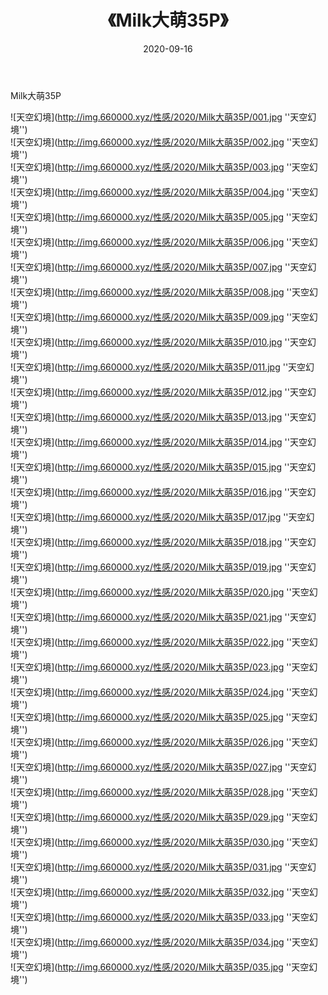 ﻿---
layout: post
title:  《Milk大萌35P》
date:   2020-09-16
img: http://img.660000.xyz/性感/2020/Milk大萌35P/000.jpg
categories: [美女, 性感, 泳衣]
---

Milk大萌35P



![天空幻境](http://img.660000.xyz/性感/2020/Milk大萌35P/001.jpg ''天空幻境'') <br>
![天空幻境](http://img.660000.xyz/性感/2020/Milk大萌35P/002.jpg ''天空幻境'') <br>
![天空幻境](http://img.660000.xyz/性感/2020/Milk大萌35P/003.jpg ''天空幻境'') <br>
![天空幻境](http://img.660000.xyz/性感/2020/Milk大萌35P/004.jpg ''天空幻境'') <br>
![天空幻境](http://img.660000.xyz/性感/2020/Milk大萌35P/005.jpg ''天空幻境'') <br>
![天空幻境](http://img.660000.xyz/性感/2020/Milk大萌35P/006.jpg ''天空幻境'') <br>
![天空幻境](http://img.660000.xyz/性感/2020/Milk大萌35P/007.jpg ''天空幻境'') <br>
![天空幻境](http://img.660000.xyz/性感/2020/Milk大萌35P/008.jpg ''天空幻境'') <br>
![天空幻境](http://img.660000.xyz/性感/2020/Milk大萌35P/009.jpg ''天空幻境'') <br>
![天空幻境](http://img.660000.xyz/性感/2020/Milk大萌35P/010.jpg ''天空幻境'') <br>
![天空幻境](http://img.660000.xyz/性感/2020/Milk大萌35P/011.jpg ''天空幻境'') <br>
![天空幻境](http://img.660000.xyz/性感/2020/Milk大萌35P/012.jpg ''天空幻境'') <br>
![天空幻境](http://img.660000.xyz/性感/2020/Milk大萌35P/013.jpg ''天空幻境'') <br>
![天空幻境](http://img.660000.xyz/性感/2020/Milk大萌35P/014.jpg ''天空幻境'') <br>
![天空幻境](http://img.660000.xyz/性感/2020/Milk大萌35P/015.jpg ''天空幻境'') <br>
![天空幻境](http://img.660000.xyz/性感/2020/Milk大萌35P/016.jpg ''天空幻境'') <br>
![天空幻境](http://img.660000.xyz/性感/2020/Milk大萌35P/017.jpg ''天空幻境'') <br>
![天空幻境](http://img.660000.xyz/性感/2020/Milk大萌35P/018.jpg ''天空幻境'') <br>
![天空幻境](http://img.660000.xyz/性感/2020/Milk大萌35P/019.jpg ''天空幻境'') <br>
![天空幻境](http://img.660000.xyz/性感/2020/Milk大萌35P/020.jpg ''天空幻境'') <br>
![天空幻境](http://img.660000.xyz/性感/2020/Milk大萌35P/021.jpg ''天空幻境'') <br>
![天空幻境](http://img.660000.xyz/性感/2020/Milk大萌35P/022.jpg ''天空幻境'') <br>
![天空幻境](http://img.660000.xyz/性感/2020/Milk大萌35P/023.jpg ''天空幻境'') <br>
![天空幻境](http://img.660000.xyz/性感/2020/Milk大萌35P/024.jpg ''天空幻境'') <br>
![天空幻境](http://img.660000.xyz/性感/2020/Milk大萌35P/025.jpg ''天空幻境'') <br>
![天空幻境](http://img.660000.xyz/性感/2020/Milk大萌35P/026.jpg ''天空幻境'') <br>
![天空幻境](http://img.660000.xyz/性感/2020/Milk大萌35P/027.jpg ''天空幻境'') <br>
![天空幻境](http://img.660000.xyz/性感/2020/Milk大萌35P/028.jpg ''天空幻境'') <br>
![天空幻境](http://img.660000.xyz/性感/2020/Milk大萌35P/029.jpg ''天空幻境'') <br>
![天空幻境](http://img.660000.xyz/性感/2020/Milk大萌35P/030.jpg ''天空幻境'') <br>
![天空幻境](http://img.660000.xyz/性感/2020/Milk大萌35P/031.jpg ''天空幻境'') <br>
![天空幻境](http://img.660000.xyz/性感/2020/Milk大萌35P/032.jpg ''天空幻境'') <br>
![天空幻境](http://img.660000.xyz/性感/2020/Milk大萌35P/033.jpg ''天空幻境'') <br>
![天空幻境](http://img.660000.xyz/性感/2020/Milk大萌35P/034.jpg ''天空幻境'') <br>
![天空幻境](http://img.660000.xyz/性感/2020/Milk大萌35P/035.jpg ''天空幻境'') <br>
